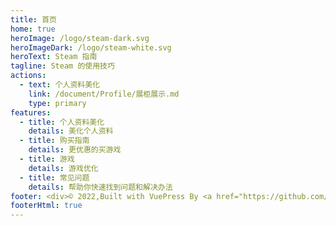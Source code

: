 ```yaml
---
title: 首页
home: true
heroImage: /logo/steam-dark.svg
heroImageDark: /logo/steam-white.svg
heroText: Steam 指南
tagline: Steam 的使用技巧
actions:
  - text: 个人资料美化
    link: /document/Profile/展柜展示.md
    type: primary
features:
  - title: 个人资料美化
    details: 美化个人资料
  - title: 购买指南
    details: 更优惠的买游戏
  - title: 游戏
    details: 游戏优化
  - title: 常见问题
    details: 帮助你快速找到问题和解决办法
footer: <div>© 2022,Built with VuePress By <a href="https://github.com/XTsat">晓同</a></div><div><a href="https://github.com/XTsat/SteamGuide">如果觉得这个指南有用的话,可以点击这个链接去 Github 点个 Star ⭐</a></div><br/><div>Steam 指南是一个业余项目，与 Valve 或 Steam 无关。</div><div>Steam 和 Steam 徽标是 <a href="https://partner.steamgames.com/doc/marketing/branding">© Valve Corporation 的商标</a> 。</div><div>所有其他商标均为其各自所有者的财产。</div>
footerHtml: true
---
```

